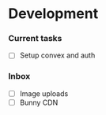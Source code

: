 # Development

### Current tasks
- [ ] Setup convex and auth

### Inbox
- [ ] Image uploads
- [ ] Bunny CDN
